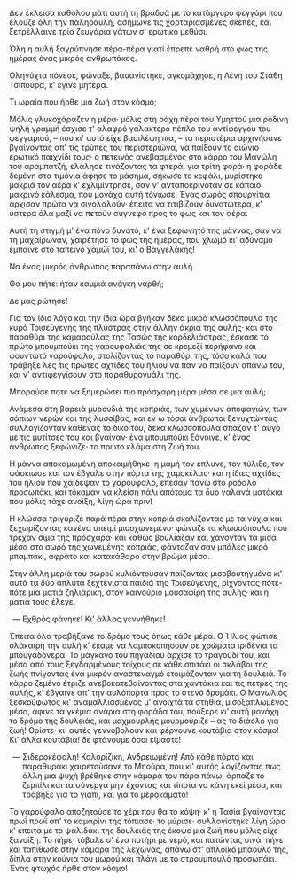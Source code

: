 Δεν έκλεισα καθόλου μάτι αυτή τη βραδυά με το κατάργυρο φεγγάρι που έλουζε όλη την παληοαυλή, ασήμωνε τις χορταριασμένες
σκεπές, και ξετρέλλαινε τρία ζευγάρια γάτων σ' ερωτικό μεθύσι.

Όλη η αυλή ξαγρύπνησε πέρα-πέρα γιατί έπρεπε ναθρή στο φως της ημέρας ένας μικρός ανθρωπάκος.

Οληνύχτα πόνεσε, φώναξε, βασανίστηκε, αγκομάχησε, η Λένη του Στάθη Τσιπούρα, κ' έγινε μητέρα.

Τι ωραία που ήρθε μια ζωή στον κόσμο;

Μόλις γλυκοχάραζεν η μέρα· μόλις στη ράχη πέρα του Υμηττού μια ρόδινη ψηλή γραμμή έσχισε τ' αλαφρό γαλακτερό πέπλο του
αντίφεγγου του φεγγαριού, &ndash; που κι' αυτό είχε βασιλέψη πια, &ndash; τα περιστέρια αρχινήσανε βγαίνοντας απ' τις
τρύπες του περιστεριώνα, να παίξουν το αιώνιο ερωτικό παιχνίδι τους· ο πετεινός ανεβασμένος στο κάρρο του Μανώλη του
αραμπατζή, ελάλησε τινάζοντας τα φτερά, για τρίτη φορά· η φοράδε δεμένη στα τιμόνια άφησε το μάσημα, σήκωσε το κεφάλι,
μυρίστηκε μακριά τον αέρα κ' εχλιμίντρησε, σαν ν' ανταποκρινόταν σε κάποιο μακρινό κάλεσμα, που μονάχα αυτή τόνιωσε.
Ένας σωρός σπουργίτια άρχισαν πρώτα να σιγολαλούν· έπειτα να τιτιβίζουν δυνατώτερα, κ' ύστερα όλα μαζί να πετούν σύγνεφο
προς το φως και τον αέρα.

Αυτή τη στιγμή μ' ένα πόνο δυνατό, κ' ένα ξεφωνητό της μάννας, σαν να τη μαχαίρωναν, χαιρέτησε το φως της ημέρας, που
χλωμό κι' αδύναμο έμπαινε στο ταπεινό χαμώϊ του, κι' ο Βαγγελάκης!

Να ένας μικρός άνθρωπος παραπάνω στην αυλή.

Θα μου πήτε: ήταν καμμιά ανάγκη ναρθή;

Δε μας ρώτησε!

Για τον ίδιο λόγο και την ίδια ώρα βγήκαν δέκα μικρά κλωσσόπουλα της κυρά Τρισεύγενης της πλύστρας στην άλλην άκρια της
αυλής· και στο παραθύρι της καμαρούλας της Τασώς της κορδελιάστρας, έσκασε το πρώτο μπουμπούκι της γαρουφαλιάς της σε
κρεμεζί περήφανο και φουντωτό γαρούφαλο, στολίζοντας το παραθύρι της, τόσο καλά που τράβηξε λες τις πρώτες αχτίδες του
ήλιου να παν να παίξουν απάνω του, και ν' αντιφεγγίσουν στο παραθυρογυάλι της.

Μπορούσε ποτέ να ξημερώσει πιο πρόσχαρη μέρα μέσα σε μια αυλή;

Ανάμεσα στη βαρειά μυρουδιά της κοπριάς, των χυμένων αποφαγιών, των σάπιων νερών και της λυσσίβας, και εν ω τόσοι
άνθρωποι ξενυχτώντας συλλογίζονταν καθένας το δικό του, δέκα κλωσσόπουλα σπάζαν τ' αυγό με τις μυτίτσες του και βγαίναν·
ένα μπουμπούκι ξάνοιγε, κ' ένας άνθρωπος ξεφώνιζε· το πρώτο κλάμα στη Ζωή του.

Η μάννα αποκαμωμένη αποκοιμήθηκε· η μαμή τον έπλυνε, τον τύλιξε, τον φάσκιωσε και τον έβγαλε στην πόρτα της χαμοκέλας·
και η ίδιες αχτίδες του ήλιου που χάϊδεψαν το γαρούφαλο, έπεσαν πάνω στο ροδαλό προσωπάκι, και τόκαμαν να κλείση πάλι
απότομα τα δυο γαλανά ματάκια που μόλις τάχε ανοίξη, λίγη ώρα πριν!

Η κλώσσα τριγύριζε παρά πέρα στην κοπριά σκαλίζοντας με τα νύχια και ξεχωρίζοντας κανένα σπειρί μισοχωνεμένο· φώναζε τα
κλωσσόπουλα που τρέχαν σιμά της πρόσχαρα· και καθώς βούλιαζαν και χάνονταν τα μισά μέσα στο σωρό της χωνεμένης κοπριάς,
φάνταζαν σαν μπάλες μικρό μπαμπάκι, αφράτο και κατακάθαρο στην βρώμα μέσα.

Στην άλλη μεριά του σωρού κυλιόντουσαν παίζοντας μισοβουτηγμένα κι' αυτά τα δύο άπλυτα ξεχτένιστα παιδιά της
Τρισεύγενης, ρίχνοντας πότε-πότε μια ματιά ζηλιάρικη, στον καινούριο μουσαφίρη της αυλής· και η ματιά τους έλεγε.

<ol style="list-style-type: '&mdash; '">
  <li>Εχθρός φάνηκε! Κι' άλλος γεννήθηκε!</li>
</ol>

Έπειτα όλα τραβήξανε το δρόμο τους όπως κάθε μέρα. Ο Ήλιος φώτισε ολάκαιρη την αυλή κ' έκαμε να λαμποκοπήσουν σε χρώματα
ιριδένια τα μπουγαδόνερα. Το μάγκανο του πηγαδιού άρχισε το τραγούδι του, και μέσα από τους ξεγδαρμένους τοίχους σε κάθε
σπιτάκι οι σκλάβοι της ζωής πνίγοντας ένα μικρόν αναστεναγμό ετοιμάζονταν για τη δουλειά. Το κάρρο ζεμένο έτριζε
ανεβοκατεβαίνοντας στα χαντάκια και τις πέτρες της αυλής, κ' έβγαινε απ' την αυλόπορτα προς το στενό δρομάκι. Ο Μανωλιός
ξεσκούφωτος κι' αναμαλλιασμένος μ' ανοιχτά τα στήθια, μισοξαπλωμένος μέσα, άφινε τα γκέμια ανάρια στη φοράδα του,
πούξερε κι' αυτή μονάχη το δρόμο της δουλειάς, και μαχμουρλής μουρμούριζε &ndash; ας το διάολο για ζωή! Ορίστε· κι'
αυτές γεννοβολούν και φέρνουνε κουτάβια στον κόσμο! Κι' άλλα κουτάβια! δε φτάνουμε όσοι είμαστε!

<ol style="list-style-type: '&mdash; '">
  <li>
    Σιδεροκέφαλη! Καλορίζικη, Ανδρειωμένη! Από κάθε πόρτα και παραθυράκι χαιρετούσανε το Μπούρα, που κι' αυτός
    λογίζοντας πως άλλη μια ψυχή βρέθηκε στην κάμαρά του πάρα πάνω, άρπαζε το ζεμπίλι και τα σύνεργα μην έχοντας και
    τίποτα να κάνη εκεί μέσα, και τράβηξε για το γιαπί, και για το μεροκάματο!
  </li>
</ol>

Το γαρούφαλο αποζητούσε το χέρι που θα το κόψη· κ' η Τασία βγαίνοντας πρωΐ πρωΐ απ' το καμαρίνι της τόπιασε· το μύρισε·
συλλογίστηκε λίγη ώρα κ' έπειτα με το ψαλιδάκι της δουλειάς της έκοψε μια ζωή που μόλις είχε ξανοίξη. Το πήρε· τόβαλε
σ' ένα ποτήρι με νερό, και πατώντας σιγά, πήγε και ταπίθωσε στην κάμαρα της λεχώνας, απάνω στ' απλοϊκό μπαούλο της,
δίπλα στην κούνια του μωρού και πλάγι με το στρουμπουλό προσωπάκι. Ένας φτωχός ήρθε στον κόσμο!
